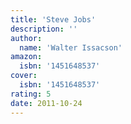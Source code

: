 ```yaml
---
title: 'Steve Jobs'
description: ''
author:
  name: 'Walter Issacson'
amazon:
  isbn: '1451648537'
cover:
  isbn: '1451648537'
rating: 5
date: 2011-10-24
---
```

